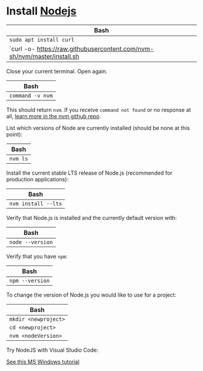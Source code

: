 # Install [Nodejs](https://nodejs.org/en/)

| Bash |
| ---- |
| `sudo apt install curl` |
| `curl -o- https://raw.githubusercontent.com/nvm-sh/nvm/master/install.sh | bash` |

Close your current terminal. Open again.

| Bash |
| ---- |
| `command -v nvm` |

This should return `nvm`. If you receive `command not found` or no response at all, [learn more in the nvm github repo](https://github.com/nvm-sh/nvm).

List which versions of Node are currently installed (should be none at this point):

| Bash |
| ---- |
| `nvm ls` |

Install the current stable LTS release of Node.js (recommended for production applications):

| Bash |
| ---- |
| `nvm install --lts` |

Verify that Node.js is installed and the currently default version with:

| Bash |
| ---- |
| `node --version` |

Verify that you have `npm`:

| Bash |
| ---- |
| `npm --version` |

To change the version of Node.js you would like to use for a project:

| Bash |
| ---- |
| `mkdir <newproject>` |
| `cd <newproject>` |
| `nvm <nodeVersion>` |

Try NodeJS with Visual Studio Code:

[See this MS Windows tutorial](https://learn.microsoft.com/en-us/windows/dev-environment/javascript/nodejs-beginners-tutorial#try-nodejs-with-visual-studio-code)
